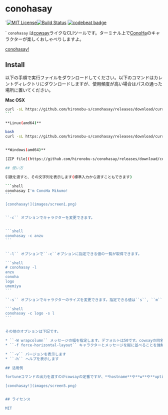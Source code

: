 # conohasay

`[![MIT License](http://img.shields.io/badge/license-MIT-blue.svg?style=flat)](LICENSE)[![Build Status](https://travis-ci.org/hironobu-s/conohasay.svg?branch=master)](https://travis-ci.org/hironobu-s/conohasay) [![codebeat badge](https://codebeat.co/badges/792c6579-ec06-4841-a6e2-d49df29c0640)](https://codebeat.co/projects/github-com-hironobu-s-conohasay)

`
``conohasay`` は[cowsay](https://en.wikipedia.org/wiki/Cowsay)ライクなCLIツールです。ターミナル上で[ConoHa](https://www.conoha.jp/)のキャラクターが楽しくおしゃべりしますよ。


[conohasay!](images/screen2.png)


## Install

以下の手順で実行ファイルをダウンロードしてください。以下のコマンドはカレントディレクトリにダウンロードしますが、使用頻度が高い場合はパスの通った場所に置いてください。

**Mac OSX**

````bash
curl -sL https://github.com/hironobu-s/conohasay/releases/download/current/conohasay-osx.amd64.gz | zcat > conohasay && chmod +x ./conohasay
```

**Linux(amd64)**

bash
curl -sL https://github.com/hironobu-s/conohasay/releases/download/current/conohasay-linux.amd64.gz | zcat > conohasay && chmod +x ./conohasay


**Windows(amd64)**

[ZIP file](https://github.com/hironobu-s/conohasay/releases/download/current/conohasay.amd64.zip)

## 使い方

引数を渡すと、その文字列を表示します(標準入力から渡すこともできます)

```shell
conohasay I'm ConoHa Mikumo! 
```

[conohasay!](images/screen1.png)


``-c`` オプションでキャラクターを変更できます。


```shell
conohasay -c anzu
```


``-l`` オプションで``-c``オプションに指定できる値の一覧が取得できます。

```shell
# conohasay -l
anzu
conoha
logo
umemiya
```

``-s`` オプションでキャラクターのサイズを変更できます。指定できる値は``s``, ``m``, ``l``のどれかです。

```shell
conohasay -c logo -s l
```


その他のオプションは下記です。

* ``-W wrapcolumn`` メッセージの幅を指定します。デフォルトは50です。cowsayの同名オプションと同じ機能です。
* ``-f force-horizontal-layout`` キャラクターとメッセージを縦に並べることを強制します。デフォルトは端末の幅に応じて自動調整されます。

* ``-v`` バージョンを表示します
* ``-h`` ヘルプを表示します

## 活用例

fortuneコマンドの出力を渡すのがcowsayの定番ですが、**hostname**や**w**や**uptime**などコマンド出力を渡すのも面白いです。

[conohasay!](images/screen5.png)


## ライセンス

MIT
